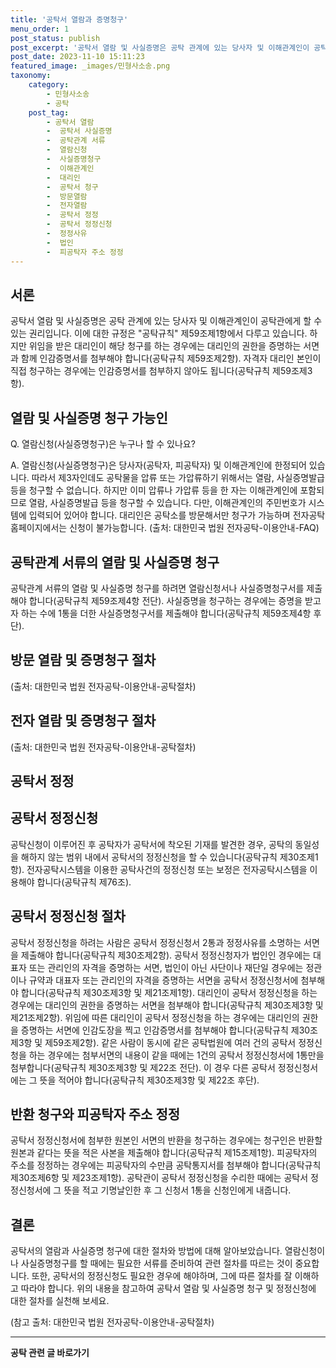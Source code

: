 ```yaml
---
title: '공탁서 열람과 증명청구'
menu_order: 1
post_status: publish
post_excerpt: '공탁서 열람 및 사실증명은 공탁 관계에 있는 당사자 및 이해관계인이 공탁관에게 할 수 있는 권리입니다. 이에 대한 규정은  공탁규칙  제59조제1항에서 다루고 있습니다. 하지만 위임을 받은 대리인이 해당 청구를 하는 경우에는 대리인의 권한을 증명하는 서면과 함께 인감증명서를 첨부해야 합니다 공탁규칙 제59조제2항 . 자격자 대리인 본인이 직접 청구하는 경우에는 인감증명서를 첨부하지 않아도 됩니다 공탁규칙 제59조제3항 .'
post_date: 2023-11-10 15:11:23
featured_image: _images/민형사소송.png
taxonomy:
    category:
        - 민형사소송
        - 공탁
    post_tag:
        - 공탁서 열람
        -  공탁서 사실증명
        -  공탁관계 서류
        -  열람신청
        -  사실증명청구
        -  이해관계인
        -  대리인
        -  공탁서 청구
        -  방문열람
        -  전자열람
        -  공탁서 정정
        -  공탁서 정정신청
        -  정정사유
        -  법인
        -  피공탁자 주소 정정
---
```



## 서론

공탁서 열람 및 사실증명은 공탁 관계에 있는 당사자 및 이해관계인이 공탁관에게 할 수 있는 권리입니다. 이에 대한 규정은 "공탁규칙" 제59조제1항에서 다루고 있습니다. 하지만 위임을 받은 대리인이 해당 청구를 하는 경우에는 대리인의 권한을 증명하는 서면과 함께 인감증명서를 첨부해야 합니다(공탁규칙 제59조제2항). 자격자 대리인 본인이 직접 청구하는 경우에는 인감증명서를 첨부하지 않아도 됩니다(공탁규칙 제59조제3항).

## 열람 및 사실증명 청구 가능인

Q. 열람신청(사실증명청구)은 누구나 할 수 있나요?

A. 열람신청(사실증명청구)은 당사자(공탁자, 피공탁자) 및 이해관계인에 한정되어 있습니다. 따라서 제3자인데도 공탁물을 압류 또는 가압류하기 위해서는 열람, 사실증명발급 등을 청구할 수 없습니다. 하지만 이미 압류나 가압류 등을 한 자는 이해관계인에 포함되므로 열람, 사실증명발급 등을 청구할 수 있습니다. 다만, 이해관계인의 주민번호가 시스템에 입력되어 있어야 합니다. 대리인은 공탁소를 방문해서만 청구가 가능하며 전자공탁홈페이지에서는 신청이 불가능합니다. (출처: 대한민국 법원 전자공탁-이용안내-FAQ)

## 공탁관계 서류의 열람 및 사실증명 청구

공탁관계 서류의 열람 및 사실증명 청구를 하려면 열람신청서나 사실증명청구서를 제출해야 합니다(공탁규칙 제59조제4항 전단). 사실증명을 청구하는 경우에는 증명을 받고자 하는 수에 1통을 더한 사실증명청구서를 제출해야 합니다(공탁규칙 제59조제4항 후단).

## 방문 열람 및 증명청구 절차


(출처: 대한민국 법원 전자공탁-이용안내-공탁절차)

## 전자 열람 및 증명청구 절차


(출처: 대한민국 법원 전자공탁-이용안내-공탁절차)

## 공탁서 정정

## 공탁서 정정신청

공탁신청이 이루어진 후 공탁자가 공탁서에 착오된 기재를 발견한 경우, 공탁의 동일성을 해하지 않는 범위 내에서 공탁서의 정정신청을 할 수 있습니다(공탁규칙 제30조제1항). 전자공탁시스템을 이용한 공탁사건의 정정신청 또는 보정은 전자공탁시스템을 이용해야 합니다(공탁규칙 제76조).

## 공탁서 정정신청 절차

공탁서 정정신청을 하려는 사람은 공탁서 정정신청서 2통과 정정사유를 소명하는 서면을 제출해야 합니다(공탁규칙 제30조제2항). 공탁서 정정신청자가 법인인 경우에는 대표자 또는 관리인의 자격을 증명하는 서면, 법인이 아닌 사단이나 재단일 경우에는 정관이나 규약과 대표자 또는 관리인의 자격을 증명하는 서면을 공탁서 정정신청서에 첨부해야 합니다(공탁규칙 제30조제3항 및 제21조제1항). 대리인이 공탁서 정정신청을 하는 경우에는 대리인의 권한을 증명하는 서면을 첨부해야 합니다(공탁규칙 제30조제3항 및 제21조제2항). 위임에 따른 대리인이 공탁서 정정신청을 하는 경우에는 대리인의 권한을 증명하는 서면에 인감도장을 찍고 인감증명서를 첨부해야 합니다(공탁규칙 제30조제3항 및 제59조제2항). 같은 사람이 동시에 같은 공탁법원에 여러 건의 공탁서 정정신청을 하는 경우에는 첨부서면의 내용이 같을 때에는 1건의 공탁서 정정신청서에 1통만을 첨부합니다(공탁규칙 제30조제3항 및 제22조 전단). 이 경우 다른 공탁서 정정신청서에는 그 뜻을 적어야 합니다(공탁규칙 제30조제3항 및 제22조 후단). 

## 반환 청구와 피공탁자 주소 정정

공탁서 정정신청서에 첨부한 원본인 서면의 반환을 청구하는 경우에는 청구인은 반환할 원본과 같다는 뜻을 적은 사본을 제출해야 합니다(공탁규칙 제15조제1항). 피공탁자의 주소를 정정하는 경우에는 피공탁자의 수만큼 공탁통지서를 첨부해야 합니다(공탁규칙 제30조제6항 및 제23조제1항). 공탁관이 공탁서 정정신청을 수리한 때에는 공탁서 정정신청서에 그 뜻을 적고 기명날인한 후 그 신청서 1통을 신청인에게 내줍니다.

## 결론
공탁서의 열람과 사실증명 청구에 대한 절차와 방법에 대해 알아보았습니다. 열람신청이나 사실증명청구를 할 때에는 필요한 서류를 준비하여 관련 절차를 따르는 것이 중요합니다. 또한, 공탁서의 정정신청도 필요한 경우에 해야하며, 그에 따른 절차를 잘 이해하고 따라야 합니다. 위의 내용을 참고하여 공탁서 열람 및 사실증명 청구 및 정정신청에 대한 절차를 실천해 보세요. 

(참고 출처: 대한민국 법원 전자공탁-이용안내-공탁절차)
<!-- wp:separator -->
<hr class="wp-block-separator has-alpha-channel-opacity"/>
<!-- /wp:separator -->

<!-- wp:group {"backgroundColor":"base","layout":{"type":"constrained"}} -->
<div class="wp-block-group has-base-background-color has-background"><!-- wp:paragraph {"align":"center","fontSize":"medium"} -->
<p class="has-text-align-center has-large-font-size"><strong>공탁 관련 글 바로가기</strong></p>
<!-- /wp:paragraph -->


<!-- wp:latest-posts
{"categories":[{"id":15187,"count":19,"description":"","link":"https://uknowlaw.com/category/%ea%b3%b5%ed%83%81/","name":"공탁","slug":"공탁","taxonomy":"category","parent":0,"meta":[],"_links":{"self":[{"href":"https://uknowlaw.com/wp-json/wp/v2/categories/15187"}],"collection":[{"href":"https://uknowlaw.com/wp-json/wp/v2/categories"}],"about":[{"href":"https://uknowlaw.com/wp-json/wp/v2/taxonomies/category"}],"wp:post_type":[{"href":"https://uknowlaw.com/wp-json/wp/v2/posts?categories=15187"}],"curies":[{"name":"wp","href":"https://api.w.org/{rel}","templated":true}]}}],"postsToShow":100,"excerptLength":28,"postLayout":"grid","columns":2,"featuredImageAlign":"left","featuredImageSizeSlug":"large","fontSize":"small"} /--></div>
<!-- /wp:group -->